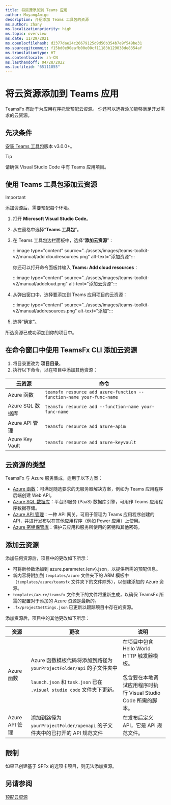 ```yaml
---
title: 将资源添加到 Teams 应用
author: MuyangAmigo
description: 介绍添加 Teams 工具包的资源
ms.author: zhany
ms.localizationpriority: high
ms.topic: overview
ms.date: 11/29/2021
ms.openlocfilehash: d2377dae24c26679125d9d50b354b7e9f549be31
ms.sourcegitcommit: f15bd0e90eafb00e00cf11183b129038de8354af
ms.translationtype: HT
ms.contentlocale: zh-CN
ms.lasthandoff: 04/28/2022
ms.locfileid: "65111855"
---
```

# <a name="add-cloud-resources-to-your-teams-app"></a>将云资源添加到 Teams 应用

TeamsFx 有助于为应用程序托管预配云资源。 你还可以选择添加能够满足开发需求的云资源。

## <a name="prerequisite"></a>先决条件

[安装 Teams 工具包](https://marketplace.visualstudio.com/items?itemName=TeamsDevApp.ms-teams-vscode-extension)版本 v3.0.0+。

> [!TIP]
> 请确保 Visual Studio Code 中有 Teams 应用项目。

## <a name="add-cloud-resources-using-teams-toolkit"></a>使用 Teams 工具包添加云资源

> [!IMPORTANT]
> 添加资源后，需要预配每个环境。

1. 打开 **Microsoft Visual Studio Code**。
1. 从左窗格中选择“**Teams 工具包**”。
1. 在 Teams 工具包边栏面板中，选择“**添加云资源**”：

    :::image type="content" source="../assets/images/teams-toolkit-v2/manual/add cloudresources.png" alt-text="添加资源":::

   你还可以打开命令面板并输入 **Teams: Add cloud resources**：

    :::image type="content" source="../assets/images/teams-toolkit-v2/manual/addcloud.png" alt-text="添加云资源":::

1. 从弹出窗口中，选择要添加到 Teams 应用项目的云资源：

     :::image type="content" source="../assets/images/teams-toolkit-v2/manual/addresources.png" alt-text="添加":::

1. 选择“确定”。

所选资源已成功添加到你的项目中。

## <a name="add-cloud-resources-using-teamsfx-cli-in-command-window"></a>在命令窗口中使用 TeamsFx CLI 添加云资源

1. 将目录更改为 **项目目录**。
1. 执行以下命令，以在项目中添加其他资源：

|云资源|命令|
|---------------|----------|
| Azure 函数|`teamsfx resource add azure-function --function-name your-func-name`|
| Azure SQL 数据库|`teamsfx resource add --function-name your-func-name`|
| Azure API 管理|`teamsfx resource add azure-apim`|
| Azure Key Vault|`teamsfx resource add azure-keyvault`|

## <a name="types-of-cloud-resources"></a>云资源的类型

TeamsFx 与 Azure 服务集成，适用于以下方案：

- [Azure 函数](/azure/azure-functions/functions-overview)：可满足随选要求的无服务器解决方案，例如为 Teams 应用程序后端创建 Web API。
- [Azure SQL 数据库](/azure/azure-sql/database/sql-database-paas-overview)：平台即服务 (PaaS) 数据库引擎，可用作 Teams 应用程序数据存储。
- [Azure API 管理](/azure/azure-sql/database/sql-database-paas-overview)：一种 API 网关，可用于管理为 Teams 应用程序创建的 API，并进行发布以在其他应用程序（例如 Power 应用）上使用。
- [Azure 密钥保管库](/azure/key-vault/general/overview)：保护云应用和服务所使用的密钥和其他密码。

## <a name="add-cloud-resources"></a>添加云资源

添加任何资源后，项目中的更改如下所示：

- 可将新参数添加到 azure.parameter.{env}.json，以提供所需的预配信息。
- 新内容将附加到 `templates/azure` 文件夹下的 ARM 模板中（`templates/azure/teamsfx` 文件夹下的文件除外），以创建添加的 Azure 资源。
- `templates/azure/teamsfx` 文件夹下的文件将重新生成，以确保 TeamsFx 所需的配置对于添加的 Azure 资源是最新的。
- `.fx/projectSettings.json` 已更新以跟踪项目中存在的资源。

添加资源后，项目中的其他更改如下所示：

|资源|更改|说明|
|---------------|---------------|-----------------------------|
|Azure 函数|Azure 函数模板代码将添加到路径为 `yourProjectFolder/api` 的子文件夹中</br></br>`launch.json` 和 `task.json` 已在 `.visual studio code` 文件夹下更新。| 在项目中包含 Hello World HTTP 触发器模板。</br></br> 包含要在本地调试应用程序时执行 Visual Studio Code 所需的脚本。|
|Azure API 管理|添加到路径为 `yourProjectFolder/openapi` 的子文件夹中的已打开的 API 规范文件|在发布后定义 API，它是 API 规范文件。|

## <a name="limitation"></a>限制

如果已创建基于 SPFx 的选项卡项目，则无法添加资源。

## <a name="see-also"></a>另请参阅

[预配云资源](provision.md)
